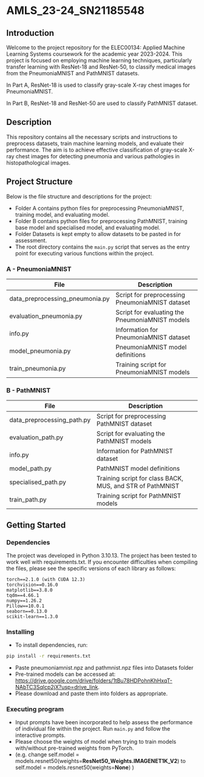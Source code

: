 # AMLS_23-24_SN21185548

## Introduction 
Welcome to the project repository for the ELEC00134: Applied Machine Learning Systems coursework for the academic year 2023-2024. 
This project is focused on employing machine learning techniques, 
particularly transfer learning with ResNet-18 and ResNet-50, 
to classify medical images from the PneumoniaMNIST and PathMNIST datasets.

In Part A, ResNet-18 is used to classify gray-scale X-ray chest images for PneumoniaMNIST.

In Part B, ResNet-18 and ResNet-50 are used to classify PathMNIST dataset.

## Description
This repository contains all the necessary scripts and instructions to preprocess datasets, train machine learning models, and evaluate their performance. The aim is to achieve effective classification of gray-scale X-ray chest images for detecting pneumonia and various pathologies in histopathological images.

## Project Structure

Below is the file structure and descriptions for the project:

- Folder A contains python files for preprocessing PneumoniaMNIST, training model, and evaluating model.
- Folder B contains python files for preprocessing PathMNIST, training base model and specialised model, and evaluating model.
- Folder Datasets is kept empty to allow datasets to be pasted in for assessment.
- The root directory contains the `main.py` script that serves as the entry point for executing various functions within the project.

### A - PneumoniaMNIST
| File                            | Description                                     |
|---------------------------------|-------------------------------------------------|
| data_preprocessing_pneumonia.py | Script for preprocessing PneumoniaMNIST dataset |
| evaluation_pneumonia.py         | Script for evaluating the PneumoniaMNIST models |
| info.py                         | Information for PneumoniaMNIST dataset          |
| model_pneumonia.py              | PneumoniaMNIST model definitions                |
| train_pneumonia.py              | Training script for PneumoniaMNIST models       |

### B - PathMNIST
| File                       | Description                                               |
|----------------------------|-----------------------------------------------------------|
| data_preprocessing_path.py | Script for preprocessing PathMNIST dataset                |
| evaluation_path.py         | Script for evaluating the PathMNIST models                |
| info.py                    | Information for PathMNIST dataset                         |
| model_path.py              | PathMNIST model definitions                               |
| specialised_path.py        | Training script for class BACK, MUS, and STR of PathMNIST |
| train_path.py              | Training script for PathMNIST models                      |

## Getting Started

### Dependencies
The project was developed in Python 3.10.13. 
The project has been tested to work well with requirements.txt.
If you encounter difficulties when compiling the files, please see the specific versions of each library as follows:

```plaintext
torch==2.1.0 (with CUDA 12.3)
torchvision==0.16.0
matplotlib==3.8.0
tqdm==4.66.1
numpy==1.26.2
Pillow==10.0.1
seaborn==0.13.0
scikit-learn==1.3.0
```

### Installing
* To install dependencies, run:
```bash
pip install -r requirements.txt
```
* Paste pneumoniamnist.npz and pathmnist.npz files into Datasets folder
* Pre-trained models can be accessed at: https://drive.google.com/drive/folders/1tBu78HDPohnKhHxqT-NAbTC3Sqlcp2jX?usp=drive_link.
* Please download and paste them into folders as appropriate.

### Executing program

* Input prompts have been incorporated to help assess the performance of individual file within the project. 
Run `main.py` and follow the interactive prompts.
* Please choose the weights of model when trying to train models with/without pre-trained weights from PyTorch.
* (e.g. change self.model = models.resnet50(weights=**ResNet50_Weights.IMAGENET1K_V2**) to self.model = models.resnet50(weights=**None**) )

